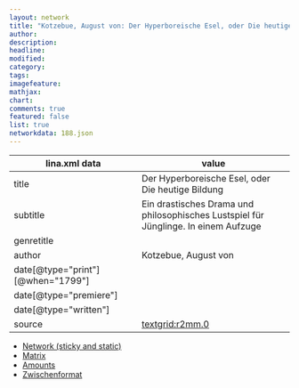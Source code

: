 ```yaml
---
layout: network
title: "Kotzebue, August von: Der Hyperboreische Esel, oder Die heutige Bildung (1799)"
author:
description:
headline:
modified:
category:
tags:
imagefeature: 
mathjax: 
chart: 
comments: true
featured: false
list: true
networkdata: 188.json
---
```

lina.xml data  | value
------------- | -------------
title|Der Hyperboreische Esel, oder Die heutige Bildung
subtitle|Ein drastisches Drama und philosophisches Lustspiel für Jünglinge. In einem Aufzuge
genretitle|
author|Kotzebue, August von
date[@type="print"][@when="1799"]|
date[@type="premiere"]|
date[@type="written"]|
source|[textgrid:r2mm.0](https://textgridlab.org/1.0/tgcrud-public/rest/textgrid:r2mm.0/data)



* [Network (sticky and static)](/linas/network188)
* [Matrix](/linas/matrix188)
* [Amounts](/linas/amount188)
* [Zwischenformat](/linas/lina188 )
